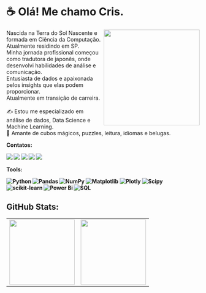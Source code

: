 
# ☕ Olá! Me chamo Cris.
<img src="https://i.ibb.co/G5mz2m4/machine-learning.png" min-width="250px" max-width="250px" width="250px" align="right">

Nascida na Terra do Sol Nascente e formada em Ciência da Computação. Atualmente residindo em SP.
<br>Minha jornada profissional começou como tradutora de japonês, onde desenvolvi habilidades de análise e comunicação. 
<br>Entusiasta de dados e apaixonada pelos insights que elas podem proporcionar. <br>Atualmente em transição de carreira.
<br><br>✍️ Estou me especializado em análise de dados, Data Science e Machine Learning.
<br>🐋 Amante de cubos mágicos, puzzles, leitura, idiomas e belugas.

<p align="left">
 <strong>Contatos:<strong>
</p>
<p align="left">
<a href = "https://discord.gg/_nat98" target="_blank"><img src="https://img.shields.io/badge/-Discord-black?style=for-the-badge&logo=discord&logoColor=white" target="_blank"></a>
<a href="https://instagram.com/nat_nakamura98/" target="_blank"><img src="https://img.shields.io/badge/-Instagram-black?style=for-the-badge&logo=instagram&logoColor=white" target="_blank"></a>
<a href = "mailto:natsuminakamura98@gmail.com"><img src="https://img.shields.io/badge/-Gmail-black?style=for-the-badge&logo=gmail&logoColor=white" target="_blank"></a>
<a href="https://www.linkedin.com/in/cris-nakamura" target="_blank"><img src="https://img.shields.io/badge/-LinkedIn-black?style=for-the-badge&logo=linkedin&logoColor=white" target="_blank"></a>
<a href="https://cris-nakamura.my.canva.site/portfolio"><img src="https://img.shields.io/badge/my_portfolio-000?style=for-the-badge&logo=ko-fi&logoColor=white" target="_blank"></a>
</p>

<p align="left">
 <strong>Tools:<strong>
</p>
<p align="left">
    
  ![Python](https://img.shields.io/badge/python-282a38?style=for-the-badge&logo=python&logoColor=white) 
  ![Pandas](https://img.shields.io/badge/pandas-282a38?style=for-the-badge&logo=pandas&logoColor=white)
  ![NumPy](https://img.shields.io/badge/numpy-282a38?style=for-the-badge&logo=numpy&logoColor=white) 
  ![Matplotlib](https://img.shields.io/badge/Matplotlib-282a38?style=for-the-badge&logo=Matplotlib&logoColor=white)
  ![Plotly](https://img.shields.io/badge/Plotly-282a38?style=for-the-badge&logo=plotly&logoColor=white)
  ![Scipy](https://img.shields.io/badge/SciPy-282a38?style=for-the-badge&logo=scipy&logoColor=white)
  ![scikit-learn](https://img.shields.io/badge/scikit--learn-282a38?style=for-the-badge&logo=scikit-learn&logoColor=white)
  ![Power Bi](https://img.shields.io/badge/power_bi-282a38?style=for-the-badge&logo=powerbi&logoColor=white)
  ![SQL](https://img.shields.io/badge/sql-282a38?style=for-the-badge&logo=sql&logoColor=white)

</a>
</p>

## GitHub Stats:
<div>
  <table style="margin: 0 auto;" align="center">
    <tr>
      <td>
        <img height="170px" src="https://github-readme-streak-stats.herokuapp.com/?user=CrisNakamura&theme=dark&hide_border=false"/>
      </td>
      <td>
        <img height="170px" src="https://github-readme-stats.vercel.app/api/top-langs/?username=CrisNakamura&theme=dark&hide_border=false&include_all_commits=true&count_private=false&layout=compact"/>
      </td>
    </tr>
  </table>
</div>
